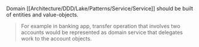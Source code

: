 Domain [[Architecture/DDD/Lake/Patterns/Service/Service]] should be built of entities and value-objects.

> For example in banking app, transfer operation that involves two accounts would be represented as domain service that delegates work to the account objects.
